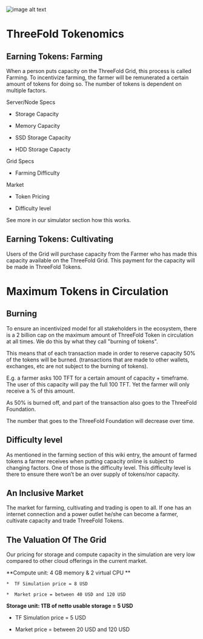 
![image alt text](/token/img/tokenomics-sketch.jpg)

# ThreeFold Tokenomics
## Earning Tokens: Farming

When a person puts capacity on the ThreeFold Grid, this process is called Farming. To incentivize farming, the farmer will be remunerated a certain amount of tokens for doing so. The number of tokens is dependent on multiple factors. 

 Server/Node Specs

* Storage Capacity

* Memory Capacity

* SSD Storage Capacity

* HDD Storage Capacty

Grid Specs

* Farming Difficulty

Market

* Token Pricing

* Difficulty level

See more in our simulator section how this works.

## Earning Tokens: Cultivating

Users of the Grid will purchase capacity from the Farmer who has made this capacity available on the ThreeFold Grid. This payment for the capacity will be made in ThreeFold Tokens. 

# Maximum Tokens in Circulation

## Burning

To ensure an incentivized model for all stakeholders in the ecosystem, there is a 2 billion cap on the maximum amount of ThreeFold Token in circulation at all times. We do this by what they call "burning of tokens". 

This means that of each transaction made in order to reserve capacity 50% of the tokens will be burned. (transactions that are made to other wallets, exchanges, etc are not subject to the burning of tokens).

E.g. a farmer asks 100 TFT for a certain amount of capacity + timeframe. The user of this capacity will pay the full 100 TFT. Yet the farmer will only receive a % of this amount.

As 50% is burned off, and part of the transaction also goes to the ThreeFold Foundation.

The number that goes to the ThreeFold Foundation will decrease over time.

## Difficulty level

As mentioned in the farming section of this wiki entry, the amount of farmed tokens a farmer receives when putting capacity online is subject to changing factors. One of those is the difficulty level. This difficulty level is there to ensure there won’t be an over supply of tokens/nor capacity. 

## An Inclusive Market

The market for farming, cultivating and trading is open to all. If one has an internet connection and a power outlet he/she can become a farmer, cultivate capacity and trade ThreeFold Tokens.

## The Valuation Of The Grid

Our pricing for storage and compute capacity in the simulation are very low compared to other cloud offerings in the current market.

**Compute unit: 4 GB memory & 2 virtual CPU **

    *  TF Simulation price = 8 USD

    *  Market price = between 40 USD and 120 USD

**Storage unit: 1TB of netto usable storage = 5 USD**

* TF Simulation price = 5 USD

* Market price = between 20 USD and 120 USD


